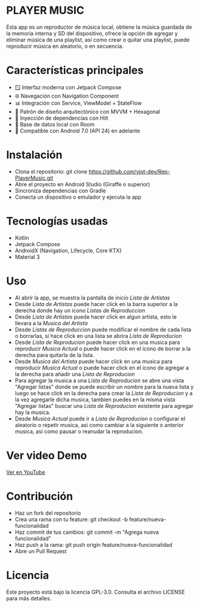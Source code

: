 # PLAYER MUSIC
Esta app es un reproductor de música local, obtiene la música guardada de la memoria interna y SD del dispositivo, ofrece la opción de agregar y eliminar música de una playlist, así como crear o quitar una playlist, puede reproducir música en aleatorio, o en secuencia.

# Características principales
- 🪟 Interfaz moderna con Jetpack Compose
- 🌐 Navegación con Navigation Component
- 📊 Integración con Service, ViewModel + StateFlow
- 🎨 Patrón de diseño arquitectónico con MVVM + Hexagonal
- 🧩 Inyección de dependencias con Hilt
- 💽 Base de datos local con Room
- 📱 Compatible con Android 7.0 (API 24) en adelante

# Instalación
- Clona el repositorio: git clone https://github.com/yjot-dev/Rep-PlayerMusic.git
- Abre el proyecto en Android Studio (Giraffe o superior)
- Sincroniza dependencias con Gradle
- Conecta un dispositivo o emulador y ejecuta la app

# Tecnologías usadas
- Kotlin
- Jetpack Compose
- AndroidX (Navigation, Lifecycle, Core KTX)
- Material 3

# Uso
- Al abrir la app, se muestra la pantalla de inicio *Lista de Artistas*
- Desde *Lista de Artistas* puede hacer click en la barra superior a la derecha donde hay un icono *Listas de Reproduccion*
- Desde *Lista de Artistas* puede hacer click en algun artista, esto le llevara a la *Musica del Artista*
- Desde *Listas de Reproduccion* puede modificar el nombre de cada lista o borrarlas, si hace click en una lista se abrira *Lista de Reproducion*
- Desde *Lista de Reproducion* puede hacer click en una musica para reproducir *Musica Actual* o puede hacer click en el icono de borrar a la derecha para quitarla de la lista.
- Desde *Musica del Artista* puede hacer click en una musica para reproducir *Musica Actual* o puede hacer click en el icono de agregar a la derecha para añadir una *Lista de Reproducion*
- Para agregar la musica a una *Lista de Reproducion* se abre una vista "Agregar listas" donde se puede escribir un nombre para la nueva lista y luego se hace click en la derecha para crear la *Lista de Reproducion* y a la vez agregarle dicha musica, tambien puedes en la misma vista "Agregar listas" buscar una *Lista de Reproducion* existente para agregar hay la musica.
- Desde *Musica Actual* puede ir a *Lista de Reproducion* o configurar el aleatorio o repetir musica, asi como cambiar a la siguiente o anterior musica, asi como pausar o reanudar la reproducion.

# Ver video Demo
[Ver en YouTube](https://youtu.be/8OROZRqCzdU?si=VAOE7lX58A5ScVyq)

# Contribución
- Haz un fork del repositorio
- Crea una rama con tu feature: git checkout -b feature/nueva-funcionalidad
- Haz commit de tus cambios: git commit -m "Agrega nueva funcionalidad"
- Haz push a la rama: git push origin feature/nueva-funcionalidad
- Abre un Pull Request

# Licencia
Este proyecto está bajo la licencia GPL-3.0. Consulta el archivo LICENSE para más detalles.
